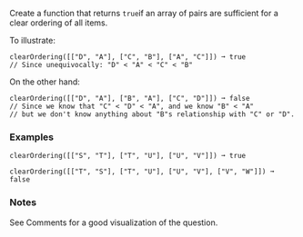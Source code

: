 Create a function that returns `true`if an array of pairs are sufficient for a clear ordering of all items.

To illustrate:

    clearOrdering([["D", "A"], ["C", "B"], ["A", "C"]]) ➞ true
    // Since unequivocally: "D" < "A" < "C" < "B"

On the other hand:

    clearOrdering([["D", "A"], ["B", "A"], ["C", "D"]]) ➞ false
    // Since we know that "C" < "D" < "A", and we know "B" < "A"
    // but we don't know anything about "B"s relationship with "C" or "D".


### Examples ###
    clearOrdering([["S", "T"], ["T", "U"], ["U", "V"]]) ➞ true

    clearOrdering([["T", "S"], ["T", "U"], ["U", "V"], ["V", "W"]]) ➞ false


### Notes ###
See Comments for a good visualization of the question.
